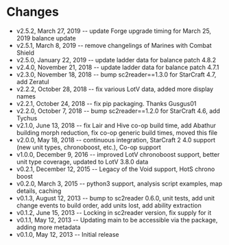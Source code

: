 Changes
=======

* v2.5.2, March 27, 2019 -- update Forge upgrade timing for March 25, 2019 balance update
* v2.5.1, March 8, 2019 -- remove changelings of Marines with Combat Shield
* v2.5.0, January 22, 2019 -- update ladder data for balance patch 4.8.2
* v2.4.0, November 21, 2018 -- update ladder data for balance patch 4.7.1
* v2.3.0, November 18, 2018 -- bump sc2reader==1.3.0 for StarCraft 4.7, add Zeratul
* v2.2.2, October 28, 2018 -- fix various LotV data, added more display names
* v2.2.1, October 24, 2018 -- fix pip packaging. Thanks Gusgus01
* v2.2.0, October 7, 2018 -- bump sc2reader==1.2.0 for StarCraft 4.6, add Tychus
* v2.1.0, June 13, 2018 -- fix Lair and Hive co-op build time, add Abathur building morph reduction, fix co-op generic build times, moved this file
* v2.0.0, May 18, 2018 -- continuous integration, StarCraft 2 4.0 support (new unit types, chronoboost, etc.), Co-op support
* v1.0.0, December 9, 2016 -- improved LotV chronoboost support, better unit type coverage, updated to LotV 3.8.0 data
* v0.2.1, December 12, 2015 -- Legacy of the Void support, HotS chrono boost
* v0.2.0, March 3, 2015 -- python3 support, analysis script examples, map details, caching
* v0.1.3, August 12, 2013 -- bump to sc2reader 0.6.0, unit tests, add unit change events to build order, add units lost, add ability extraction
* v0.1.2, June 15, 2013 -- Locking in sc2reader version, fix supply for it
* v0.1.1, May 12, 2013 -- Updating main to be accessible via the package, adding more metadata
* v0.1.0, May 12, 2013 -- Initial release
